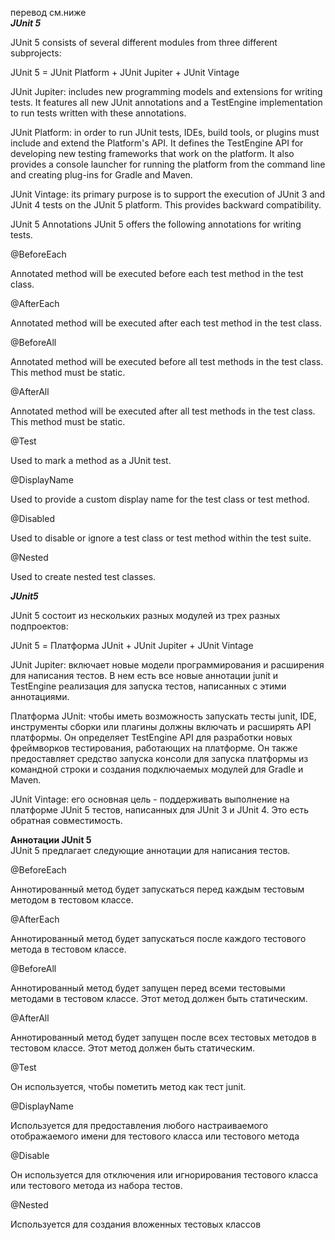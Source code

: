 перевод см.ниже  
***JUnit 5***

JUnit 5 consists of several different modules from three different subprojects:

JUnit 5 = JUnit Platform + JUnit Jupiter + JUnit Vintage

JUnit Jupiter: includes new programming models and extensions for writing tests. It features all new JUnit annotations and a TestEngine implementation to run tests written with these annotations.

JUnit Platform: in order to run JUnit tests, IDEs, build tools, or plugins must include and extend the Platform's API. It defines the TestEngine API for developing new testing frameworks that work on the platform. It also provides a console launcher for running the platform from the command line and creating plug-ins for Gradle and Maven.

JUnit Vintage: its primary purpose is to support the execution of JUnit 3 and JUnit 4 tests on the JUnit 5 platform. This provides backward compatibility.

JUnit 5 Annotations
JUnit 5 offers the following annotations for writing tests.

@BeforeEach

Annotated method will be executed before each test method in the test class.

@AfterEach

Annotated method will be executed after each test method in the test class.

@BeforeAll

Annotated method will be executed before all test methods in the test class. This method must be static.

@AfterAll

Annotated method will be executed after all test methods in the test class. This method must be static.

@Test

Used to mark a method as a JUnit test.

@DisplayName

Used to provide a custom display name for the test class or test method.

@Disabled

Used to disable or ignore a test class or test method within the test suite.

@Nested

Used to create nested test classes.




***JUnit5***  


JUnit 5 состоит из нескольких разных модулей из трех разных подпроектов:

JUnit 5 = Платформа JUnit + JUnit Jupiter + JUnit Vintage

JUnit Jupiter: включает новые модели программирования и расширения для написания тестов. В нем есть все новые аннотации junit и TestEngine реализация для запуска тестов, написанных с этими аннотациями.

Платформа JUnit: чтобы иметь возможность запускать тесты junit, IDE, инструменты сборки или плагины должны включать и расширять API платформы. Он определяет TestEngine API для разработки новых фреймворков тестирования, работающих на платформе. Он также предоставляет средство запуска консоли для запуска платформы из командной строки и создания подключаемых модулей для Gradle и Maven.

JUnit Vintage: его основная цель - поддерживать выполнение на платформе JUnit 5 тестов, написанных для JUnit 3 и JUnit 4. Это есть обратная совместимость.  

**Аннотации JUnit 5**    
JUnit 5 предлагает следующие аннотации для написания тестов.  



@BeforeEach

Аннотированный метод будет запускаться перед каждым тестовым методом в тестовом классе.

@AfterEach

Аннотированный метод будет запускаться после каждого тестового метода в тестовом классе.

@BeforeAll

Аннотированный метод будет запущен перед всеми тестовыми методами в тестовом классе. Этот метод должен быть статическим.

@AfterAll

Аннотированный метод будет запущен после всех тестовых методов в тестовом классе. Этот метод должен быть статическим.

@Test

Он используется, чтобы пометить метод как тест junit.

@DisplayName

Используется для предоставления любого настраиваемого отображаемого имени для тестового класса или тестового метода

@Disable

Он используется для отключения или игнорирования тестового класса или тестового метода из набора тестов.

@Nested

Используется для создания вложенных тестовых классов

